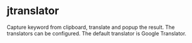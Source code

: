 # jtranslator
Capture keyword from clipboard, translate and popup the result. 
The translators can be configured. The default translator is Google Translator.
